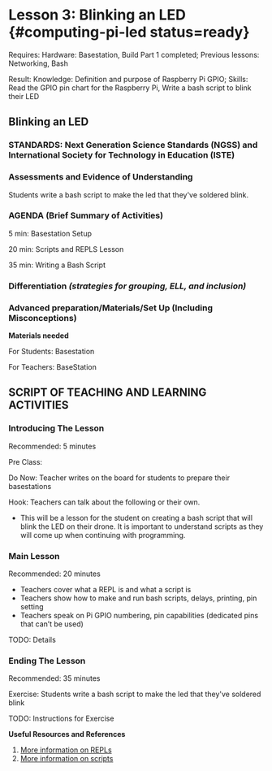 # Lesson 3: Blinking an LED {#computing-pi-led status=ready}

<div class='requirements' markdown='1'>

Requires: Hardware: Basestation, Build Part 1 completed; Previous lessons: Networking, Bash

Result: Knowledge: Definition and purpose of Raspberry Pi GPIO; Skills: Read the GPIO pin chart for the Raspberry Pi, Write a bash script to blink their LED

</div>

## Blinking an LED


### STANDARDS: Next Generation Science Standards (NGSS) and International Society for Technology in Education (ISTE)



### Assessments and Evidence of Understanding

Students write a bash script to make the led that they've soldered blink.

### AGENDA (Brief Summary of Activities)

5 min: Basestation Setup

20 min: Scripts and REPLS Lesson

35 min: Writing a Bash Script

### Differentiation _(strategies for grouping, ELL, and inclusion)_


### Advanced preparation/Materials/Set Up (Including Misconceptions)

**Materials needed**

For Students: Basestation

For Teachers: BaseStation


## SCRIPT OF TEACHING AND LEARNING ACTIVITIES


### Introducing The Lesson

Recommended: 5 minutes

Pre Class:

Do Now: Teacher writes on the board for students to prepare their basestations

Hook: Teachers can talk about the following or their own.

-  This will be a lesson for the student on creating a bash script that will blink the LED on their drone. It is important to understand scripts as they will come up when continuing with programming.


### Main Lesson

Recommended: 20 minutes

- Teachers cover what a REPL is and what a script is
- Teachers show how to make and run bash scripts, delays, printing, pin setting
- Teachers speak on Pi GPIO numbering, pin capabilities (dedicated pins that can’t be used)

TODO: Details

### Ending The Lesson

Recommended: 35 minutes

Exercise: Students write a bash script to make the led that they've soldered blink

TODO: Instructions for Exercise

**Useful Resources and References**
1. [More information on REPLs](https://en.wikipedia.org/wiki/Read%E2%80%93eval%E2%80%93print_loop#:~:text=A%20read%E2%80%93eval%E2%80%93print%20loop,REPL%20environment%20is%20executed%20piecewise.)
2. [More information on scripts](https://techterms.com/definition/script)